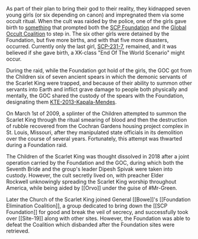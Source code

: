 As part of their plan to bring their god to their reality, they kidnapped seven young girls (or six depending on canon) and impregnated them via some occult ritual. When the cult was raided by the police, one of the girls gave birth to [something](https://alt-battles.fandom.com/wiki/SCP-166 "w:c:alt-battles:SCP-166") that prompted both the [SCP Foundation](https://villains.fandom.com/wiki/SCP_Foundation "SCP Foundation") and the [Global Occult Coalition](https://villains.fandom.com/wiki/Global_Occult_Coalition "Global Occult Coalition") to step in. The six other girls were detained by the Foundation, but five more births, and with that five more disasters, occurred. Currently only the last girl, [SCP-231-7](https://alt-battles.fandom.com/wiki/SCP-231-7 "w:c:alt-battles:SCP-231-7"), remained, and it was believed if she gave birth, a XK-class "End Of The World Scenario" might occur.

During the raid, while the Foundation got hold of the girls, the GOC got from the Children six of seven ancient spears in which the demonic servants of the Scarlet King were trapped, and because of their ability to summon other servants into Earth and inflict grave damage to people both physically and mentally, the GOC shared the custody of the spears with the Foundation, designating them [KTE-2013-Kapala-Mendes](https://scp-db.fandom.com/wiki/KTE-2013-Kapala-Mendes "w:c:scp-db:KTE-2013-Kapala-Mendes").

On March 1st of 2009, a splinter of the Children attempted to summon the Scarlet King through the ritual smearing of blood and then the destruction of rubble recovered from the Cochran Gardens housing project complex in St. Louis, Missouri, after they manipulated state officials in its demolition over the course of several years. Fortunately, this attempt was thwarted during a Foundation raid.

The Children of the Scarlet King was thought dissolved in 2018 after a joint operation carried by the Foundation and the GOC, during which both the Seventh Bride and the group's leader Dipesh Spivak were taken into custody. However, the cult secretly lived on, with preacher Elder Rockwell unknowingly spreading the Scarlet King worship throughout America, while being aided by [[Orvo]] under the guise of #Mr-Green.

Later the Church of the Scarlet King joined General [[Bowe]]'s [[Foundation Elimination Coalition]], a group dedicated to bring down the [[SCP Foundation]] for good and break the veil of secrecy, and successfully took over [[Site-19]] along with other sites. However, the Foundation was able to defeat the Coalition which disbanded after the Foundation sites were retrieved.